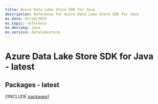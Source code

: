 ```yaml
---
title: Azure Data Lake Store SDK for Java
description: Reference for Azure Data Lake Store SDK for Java
ms.date: 07/24/2025
ms.topic: reference
ms.devlang: java
ms.service: datalakestore
---
```

# Azure Data Lake Store SDK for Java - latest
## Packages - latest
[!INCLUDE [packages](data-lake-store-index.md)]